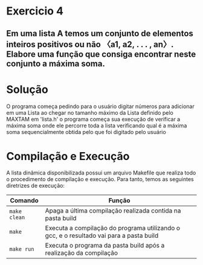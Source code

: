 # Exercicio 4

<div>
    <h2> Em uma lista A temos um conjunto de elementos inteiros positivos ou não 〈a1, a2, . . . , an〉. Elabore uma função que consiga encontrar neste conjunto a máxima soma.</h2>
</div>

# Solução
<div>
    <p>O programa começa pedindo para o usuário digitar números para adicionar em uma Lista ao chegar no tamanho máximo da Lista definido pelo MAXTAM em 'lista.h' o programa começa sua execução de verificar a máxima soma onde ele percorre toda a lista verificando qual é a máxima soma sequencialmente obtida pelo que foi digitado pelo usuário</p>
</div>


# Compilação e Execução

A lista dinâmica disponibilizada possui um arquivo Makefile que realiza todo o procedimento de compilação e execução. Para tanto, temos as seguintes diretrizes de execução:

| Comando                |  Função                                                                                           |                     
| -----------------------| ------------------------------------------------------------------------------------------------- |
|  `make clean`          | Apaga a última compilação realizada contida na pasta build                                        |
|  `make`                | Executa a compilação do programa utilizando o gcc, e o resultado vai para a pasta build           |
|  `make run`            | Executa o programa da pasta build após a realização da compilação                                 |
